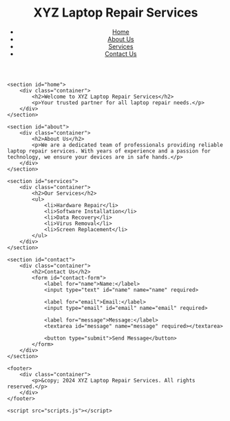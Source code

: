 <!DOCTYPE html>
<html lang="en">
<head>
    <meta charset="UTF-8">
    <meta name="viewport" content="width=device-width, initial-scale=1.0">
    <title> SOHAIB Laptop Repair Services</title>
    <link rel="stylesheet" href="styles.css">
</head>
<body>
    <header>
        <div class="container">
            <h1>XYZ Laptop Repair Services</h1>
            <nav> 
                <ul>
                    <li><a href="#home">Home</a></li>
                    <li><a href="#about">About Us</a></li>
                    <li><a href="#services">Services</a></li>
                    <li><a href="#contact">Contact Us</a></li>
                </ul>
            </nav>
        </div>
    </header>

    <section id="home">
        <div class="container">
            <h2>Welcome to XYZ Laptop Repair Services</h2>
            <p>Your trusted partner for all laptop repair needs.</p>
        </div>
    </section>

    <section id="about">
        <div class="container">
            <h2>About Us</h2>
            <p>We are a dedicated team of professionals providing reliable laptop repair services. With years of experience and a passion for technology, we ensure your devices are in safe hands.</p>
        </div>
    </section>

    <section id="services">
        <div class="container">
            <h2>Our Services</h2>
            <ul>
                <li>Hardware Repair</li>
                <li>Software Installation</li>
                <li>Data Recovery</li>
                <li>Virus Removal</li>
                <li>Screen Replacement</li>
            </ul>
        </div>
    </section>

    <section id="contact">
        <div class="container">
            <h2>Contact Us</h2>
            <form id="contact-form">
                <label for="name">Name:</label>
                <input type="text" id="name" name="name" required>

                <label for="email">Email:</label>
                <input type="email" id="email" name="email" required>

                <label for="message">Message:</label>
                <textarea id="message" name="message" required></textarea>

                <button type="submit">Send Message</button>
            </form>
        </div>
    </section>

    <footer>
        <div class="container">
            <p>&copy; 2024 XYZ Laptop Repair Services. All rights reserved.</p>
        </div>
    </footer>

    <script src="scripts.js"></script>
</body>
</html>

